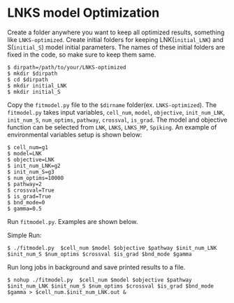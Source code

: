 # LNKS model Optimization 
Create a folder anywhere you want to keep all optimized results, something like `LNKS-optimized`.
Create initial folders for keeping LNK(`initial_LNK`) and S(`initial_S`) model initial parameters.
The names of these initial folders are fixed in the code, so make sure to keep them same.

    $ dirpath=/path/to/your/LNKS-optimized
    $ mkdir $dirpath
    $ cd $dirpath
    $ mkdir initial_LNK
    $ mkdir initial_S
    
Copy the `fitmodel.py` file to the `$dirname` folder(ex. `LNKS-optimized`).
The `fitmodel.py` takes input variables, `cell_num`, `model`, `objective`, `init_num_LNK`, `init_num_S`, `num_optims`, `pathway`, `crossval`, `is_grad`. 
The model and objective function can be selected from `LNK`, `LNKS`, `LNKS_MP`, `Spiking`.
An example of environmental variables setup is shown below:

    $ cell_num=g1
    $ model=LNK
    $ objective=LNK
    $ init_num_LNK=g2
    $ init_num_S=g3
    $ num_optims=10000
    $ pathway=2
    $ crossval=True
    $ is_grad=True
    $ bnd_mode=0
    $ gamma=0.5

Run `fitmodel.py`. Examples are shown below.

Simple Run:

    $ ./fitmodel.py  $cell_num $model $objective $pathway $init_num_LNK $init_num_S $num_optims $crossval $is_grad $bnd_mode $gamma

Run long jobs in background and save printed results to a file.

    $ nohup ./fitmodel.py  $cell_num $model $objective $pathway $init_num_LNK $init_num_S $num_optims $crossval $is_grad $bnd_mode $gamma > $cell_num.$init_num_LNK.out &

